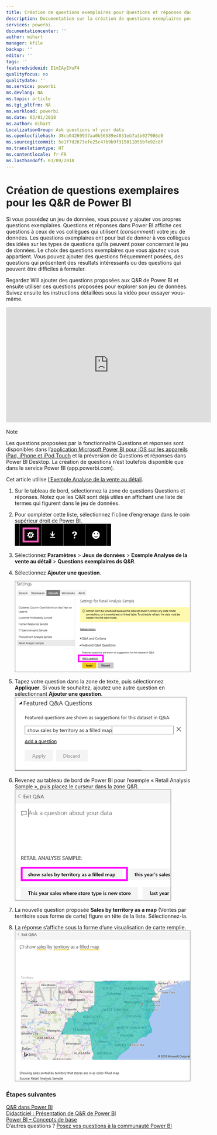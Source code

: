 ```yaml
---
title: Création de questions exemplaires pour Questions et réponses dans Power BI
description: Documentation sur la création de questions exemplaires pour les Q&R de Power BI
services: powerbi
documentationcenter: ''
author: mihart
manager: kfile
backup: ''
editor: ''
tags: ''
featuredvideoid: E1mIAyEXuF4
qualityfocus: no
qualitydate: ''
ms.service: powerbi
ms.devlang: NA
ms.topic: article
ms.tgt_pltfrm: NA
ms.workload: powerbi
ms.date: 03/01/2018
ms.author: mihart
LocalizationGroup: Ask questions of your data
ms.openlocfilehash: 38cb04269937aa0b56589e4831eb7a3b027986d0
ms.sourcegitcommit: 5e1f7d2673efe25c47b9b9f315011055bfe92c8f
ms.translationtype: HT
ms.contentlocale: fr-FR
ms.lasthandoff: 03/09/2018
---
```

# <a name="create-featured-questions-for-power-bi-qa"></a>Création de questions exemplaires pour les Q&R de Power BI
Si vous possédez un jeu de données, vous pouvez y ajouter vos propres questions exemplaires.  Questions et réponses dans Power BI affiche ces questions à ceux de vos collègues qui utilisent (*consomment*) votre jeu de données.  Les questions exemplaires ont pour but de donner à vos collègues des idées sur les types de questions qu’ils peuvent poser concernant le jeu de données. Le choix des questions exemplaires que vous ajoutez vous appartient. Vous pouvez ajouter des questions fréquemment posées, des questions qui présentent des résultats intéressants ou des questions qui peuvent être difficiles à formuler.

Regardez Will ajouter des questions proposées aux Q&R de Power BI et ensuite utiliser ces questions proposées pour explorer son jeu de données. Suivez ensuite les instructions détaillées sous la vidéo pour essayer vous-même.

<iframe width="560" height="315" src="https://www.youtube.com/embed/E1mIAyEXuF4" frameborder="0" allowfullscreen></iframe>

> [!NOTE]
> Les questions proposées par la fonctionnalité Questions et réponses sont disponibles dans l’[application Microsoft Power BI pour iOS sur les appareils iPad, iPhone et iPod Touch](mobile-apps-ios-qna.md) et la préversion de Questions et réponses dans Power BI Desktop. La création de questions n’est toutefois disponible que dans le service Power BI (app.powerbi.com).
> 

Cet article utilise [l’Exemple Analyse de la vente au détail](sample-datasets.md).

1. Sur le tableau de bord, sélectionnez la zone de questions Questions et réponses.   Notez que les Q&R sont déjà utiles en affichant une liste de termes qui figurent dans le jeu de données.
2. Pour compléter cette liste, sélectionnez l’icône d’engrenage dans le coin supérieur droit de Power BI.  
   ![icône d’engrenage](media/service-q-and-a-create-featured-questions/pbi_gearicon2.jpg)
3. Sélectionnez **Paramètres** &gt; **Jeux de données** &gt; **Exemple Analyse de la vente au détail** &gt; **Questions exemplaires ds Q&R**.  
4. Sélectionnez **Ajouter une question**.
   
   ![menu Paramètres](media/service-q-and-a-create-featured-questions/power-bi-settings.png)
5. Tapez votre question dans la zone de texte, puis sélectionnez **Appliquer**.   Si vous le souhaitez, ajoutez une autre question en sélectionnant **Ajouter une question**.  
   ![Volet Questions proposées dans Questions et réponses](media/service-q-and-a-create-featured-questions/power-bi-type-featured-question.png)
6. Revenez au tableau de bord de Power BI pour l’exemple « Retail Analysis Sample », puis placez le curseur dans la zone Q&R.   
   ![zone Questions et réponses](media/service-q-and-a-create-featured-questions/power-bi-featured-q.png)
7. La nouvelle question proposée **Sales by territory as a map** (Ventes par territoire sous forme de carte) figure en tête de la liste. Sélectionnez-la.  
8. La réponse s’affiche sous la forme d’une visualisation de carte remplie.  
   ![Visualisation de la carte](media/service-q-and-a-create-featured-questions/power-bi-filled-map.png)

### <a name="next-steps"></a>Étapes suivantes
[Q&R dans Power BI](power-bi-q-and-a.md)  
[Didacticiel : Présentation de Q&R de Power BI](power-bi-visualization-introduction-to-q-and-a.md)  
[Power BI – Concepts de base](service-basic-concepts.md)  
D’autres questions ? [Posez vos questions à la communauté Power BI](http://community.powerbi.com/)

